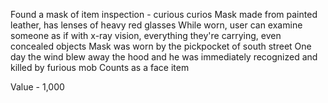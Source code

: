 Found a mask of item inspection - curious curios
Mask made from painted leather, has lenses of heavy red glasses
While worn, user can examine someone as if with x-ray vision, everything they're carrying, even concealed objects
Mask was worn by the pickpocket of south street
One day the wind blew away the hood and he was immediately recognized and killed by furious mob
Counts as a face item

Value - 1,000